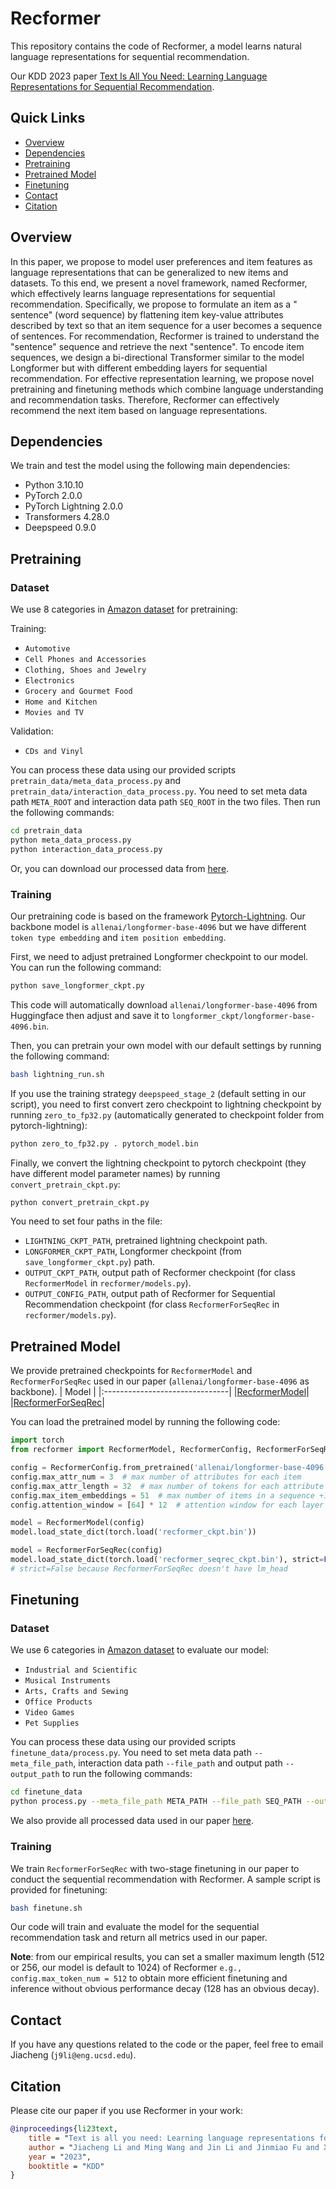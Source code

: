 # Recformer

This repository contains the code of Recformer, a model learns natural language representations for sequential
recommendation.

Our KDD 2023
paper [Text Is All You Need: Learning Language Representations for Sequential Recommendation](https://arxiv.org/abs/2305.13731).

## Quick Links

- [Overview](#overview)
- [Dependencies](#dependencies)
- [Pretraining](#pretraining)
- [Pretrained Model](#pretrained-model)
- [Finetuning](#finetuning)
- [Contact](#contact)
- [Citation](#citation)

## Overview

In this paper, we propose to model user preferences and item features as language representations that can be
generalized to new items and datasets. To this end, we present a novel framework, named Recformer, which effectively
learns language representations for sequential recommendation. Specifically, we propose to formulate an item as a "
sentence" (word sequence) by flattening item key-value attributes described by text so that an item sequence for a user
becomes a sequence of sentences. For recommendation, Recformer is trained to understand the "sentence" sequence and
retrieve the next "sentence". To encode item sequences, we design a bi-directional Transformer similar to the model
Longformer but with different embedding layers for sequential recommendation. For effective representation learning, we
propose novel pretraining and finetuning methods which combine language understanding and recommendation tasks.
Therefore, Recformer can effectively recommend the next item based on language representations.

## Dependencies

We train and test the model using the following main dependencies:

- Python 3.10.10
- PyTorch 2.0.0
- PyTorch Lightning 2.0.0
- Transformers 4.28.0
- Deepspeed 0.9.0

## Pretraining

### Dataset

We use 8 categories in [Amazon dataset](https://cseweb.ucsd.edu/~jmcauley/datasets/amazon_v2/) for pretraining:

Training:

- `Automotive`
- `Cell Phones and Accessories`
- `Clothing, Shoes and Jewelry`
- `Electronics`
- `Grocery and Gourmet Food`
- `Home and Kitchen`
- `Movies and TV`

Validation:

- `CDs and Vinyl`

You can process these data using our provided scripts `pretrain_data/meta_data_process.py`
and `pretrain_data/interaction_data_process.py`. You need to set meta data path `META_ROOT` and interaction data
path `SEQ_ROOT` in the two files. Then run the following commands:

```bash
cd pretrain_data
python meta_data_process.py
python interaction_data_process.py
```

Or, you can download our processed data
from [here](https://drive.google.com/file/d/11wTD3jMoP_Fb5SlHfKr28NIMCnG_jOpy/view?usp=sharing).

### Training

Our pretraining code is based on the framework [Pytorch-Lightning](https://lightning.ai/docs/pytorch/stable/). Our
backbone model is `allenai/longformer-base-4096` but we have different `token type embedding`
and `item position embedding`.

First, we need to adjust pretrained Longformer checkpoint to our model. You can run the following command:

```bash
python save_longformer_ckpt.py
```

This code will automatically download `allenai/longformer-base-4096` from Huggingface then adjust and save it
to `longformer_ckpt/longformer-base-4096.bin`.

Then, you can pretrain your own model with our default settings by running the following command:

```bash
bash lightning_run.sh
```

If you use the training strategy `deepspeed_stage_2` (default setting in our script), you need to first convert zero
checkpoint to lightning checkpoint by running `zero_to_fp32.py` (automatically generated to checkpoint folder from
pytorch-lightning):

```bash
python zero_to_fp32.py . pytorch_model.bin
```

Finally, we convert the lightning checkpoint to pytorch checkpoint (they have different model parameter names) by
running `convert_pretrain_ckpt.py`:

```bash
python convert_pretrain_ckpt.py
```

You need to set four paths in the file:

- `LIGHTNING_CKPT_PATH`, pretrained lightning checkpoint path.
- `LONGFORMER_CKPT_PATH`, Longformer checkpoint (from `save_longformer_ckpt.py`) path.
- `OUTPUT_CKPT_PATH`, output path of Recformer checkpoint (for class `RecformerModel` in `recformer/models.py`).
- `OUTPUT_CONFIG_PATH`, output path of Recformer for Sequential Recommendation checkpoint (for
  class `RecformerForSeqRec` in `recformer/models.py`).

## Pretrained Model

We provide pretrained checkpoints for `RecformerModel` and `RecformerForSeqRec` used in our
paper (`allenai/longformer-base-4096` as backbone).
| Model |
|:-------------------------------|
|[RecformerModel](https://drive.google.com/file/d/1aWsPLLgBaO51mPqzZrNdPmlBkMEZ-naR/view?usp=sharing)|
|[RecformerForSeqRec](https://drive.google.com/file/d/1BEboY3NxAUOBe6YwYZ_RsQ4BR6IIbl0-/view?usp=sharing)|

You can load the pretrained model by running the following code:

```python
import torch
from recformer import RecformerModel, RecformerConfig, RecformerForSeqRec

config = RecformerConfig.from_pretrained('allenai/longformer-base-4096')
config.max_attr_num = 3  # max number of attributes for each item
config.max_attr_length = 32  # max number of tokens for each attribute
config.max_item_embeddings = 51  # max number of items in a sequence +1 for cls token
config.attention_window = [64] * 12  # attention window for each layer

model = RecformerModel(config)
model.load_state_dict(torch.load('recformer_ckpt.bin'))

model = RecformerForSeqRec(config)
model.load_state_dict(torch.load('recformer_seqrec_ckpt.bin'), strict=False)
# strict=False because RecformerForSeqRec doesn't have lm_head
```

## Finetuning

### Dataset

We use 6 categories in [Amazon dataset](https://cseweb.ucsd.edu/~jmcauley/datasets/amazon_v2/) to evaluate our model:

- `Industrial and Scientific`
- `Musical Instruments`
- `Arts, Crafts and Sewing`
- `Office Products`
- `Video Games`
- `Pet Supplies`

You can process these data using our provided scripts `finetune_data/process.py`. You need to set meta data
path `--meta_file_path`, interaction data path `--file_path` and output path `--output_path` to run the following
commands:

```bash
cd finetune_data
python process.py --meta_file_path META_PATH --file_path SEQ_PATH --output_path OUTPUT_FOLDER
```

We also provide all processed data used in our
paper [here](https://drive.google.com/file/d/123AHjsvZFTeT_Mhfb81eMHvnE8fbsFi3/view?usp=sharing).

### Training

We train `RecformerForSeqRec` with two-stage finetuning in our paper to conduct the sequential recommendation with
Recformer. A sample script is provided for finetuning:

```bash
bash finetune.sh
```

Our code will train and evaluate the model for the sequential recommendation task and return all metrics used in our
paper.

<strong>Note</strong>: from our empirical results, you can set a smaller maximum length (512 or 256, our model is
default to 1024) of Recformer `e.g., config.max_token_num = 512` to obtain more efficient finetuning and inference
without obvious performance decay (128 has an obvious decay).

## Contact

If you have any questions related to the code or the paper, feel free to email Jiacheng (`j9li@eng.ucsd.edu`).

## Citation

Please cite our paper if you use Recformer in your work:

```bibtex
@inproceedings{li23text,
    title = "Text is all you need: Learning language representations for sequential recommendation",
    author = "Jiacheng Li and Ming Wang and Jin Li and Jinmiao Fu and Xin Shen and Jingbo Shang and Julian McAuley",
    year = "2023",
    booktitle = "KDD"
}
```
